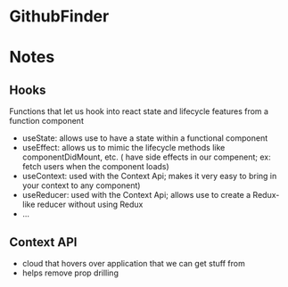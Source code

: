 # GithubFinder

# Notes

## Hooks

Functions that let us hook into react state and lifecycle features from a function component

- useState: allows use to have a state within a functional component
- useEffect: allows us to mimic the lifecycle methods like componentDidMount, etc. ( have side effects in our compenent; ex: fetch users when the component loads)
- useContext: used with the Context Api; makes it very easy to bring in your context to any component)
- useReducer: used with the Context Api; allows use to create a Redux-like reducer without using Redux
- ...

## Context API

- cloud that hovers over application that we can get stuff from
- helps remove prop drilling
  <img src='./public/contextapidiagram' alt=''/>
